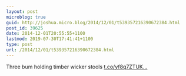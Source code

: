 ```yaml
---
layout: post
microblog: true
guid: http://joshua.micro.blog/2014/12/01/t539357216390672384.html
post_id: 39625
date: 2014-12-01T20:55:55+1100
lastmod: 2019-07-30T17:41:41+1100
type: post
url: /2014/12/01/t539357216390672384.html
---
```

Three bum holding timber wicker stools [t.co/yf8q7ZTUK...](http://t.co/yf8q7ZTUKs)
